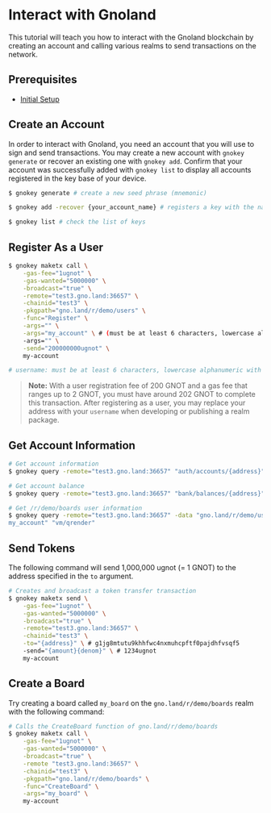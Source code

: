 # Interact with Gnoland

This tutorial will teach you how to interact with the Gnoland blockchain by creating an account and calling various realms to send transactions on the network.

## Prerequisites

- [Initial Setup](../docs/environment-setup/initial-setup.md)

## Create an Account

In order to interact with Gnoland, you need an account that you will use to sign and send transactions. You may create a new account with `gnokey generate` or recover an existing one with `gnokey add`. Confirm that your account was successfully added with `gnokey list` to display all accounts registered in the key base of your device.&#x20;

```bash
$ gnokey generate # create a new seed phrase (mnemonic)

$ gnokey add -recover {your_account_name} # registers a key with the name set as the value you put in {your_account_name} with a seed phrase

$ gnokey list # check the list of keys
```

## Register As a User

```bash
$ gnokey maketx call \
    -gas-fee="1ugnot" \
    -gas-wanted="5000000" \
    -broadcast="true" \
    -remote="test3.gno.land:36657" \
    -chainid="test3" \
    -pkgpath="gno.land/r/demo/users" \
    -func="Register" \
    -args="" \
    -args="my_account" \ # (must be at least 6 characters, lowercase alphanumeric with underscore)
    -args="" \
    -send="200000000ugnot" \
    my-account

# username: must be at least 6 characters, lowercase alphanumeric with underscore
```

> **Note:** With a user registration fee of 200 GNOT and a gas fee that ranges up to 2 GNOT, you must have around 202 GNOT to complete this transaction. After registering as a user, you may replace your address with your `username` when developing or publishing a realm package.

## Get Account Information

```bash
# Get account information
$ gnokey query -remote="test3.gno.land:36657" "auth/accounts/{address}"

# Get account balance
$ gnokey query -remote="test3.gno.land:36657" "bank/balances/{address}"

# Get /r/demo/boards user information
$ gnokey query -remote="test3.gno.land:36657" -data "gno.land/r/demo/users
my_account" "vm/qrender"
```

## Send Tokens

The following command will send 1,000,000 ugnot (= 1 GNOT) to the address specified in the `to` argument.

```bash
# Creates and broadcast a token transfer transaction
$ gnokey maketx send \
    -gas-fee="1ugnot" \
    -gas-wanted="5000000" \
    -broadcast="true" \
    -remote="test3.gno.land:36657" \
    -chainid="test3" \
    -to="{address}" \ # g1jg8mtutu9khhfwc4nxmuhcpftf0pajdhfvsqf5
    -send="{amount}{denom}" \ # 1234ugnot
    my-account
```

## Create a Board

Try creating a board called `my_board` on the `gno.land/r/demo/boards` realm with the following command:

```bash
# Calls the CreateBoard function of gno.land/r/demo/boards
$ gnokey maketx call \
    -gas-fee="1ugnot" \
    -gas-wanted="5000000" \
    -broadcast="true" \
    -remote "test3.gno.land:36657" \
    -chainid="test3" \
    -pkgpath="gno.land/r/demo/boards" \
    -func="CreateBoard" \
    -args="my_board" \
    my-account
```
